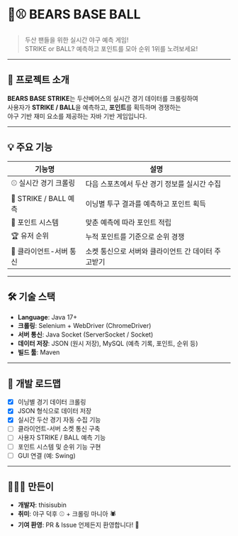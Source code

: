 # 🐻⚾ BEARS BASE BALL

> 두산 팬들을 위한 실시간 야구 예측 게임!  
> STRIKE or BALL? 예측하고 포인트를 모아 순위 1위를 노려보세요!

---

## 📌 프로젝트 소개

**BEARS BASE STRIKE**는 두산베어스의 실시간 경기 데이터를 크롤링하여  
사용자가 **STRIKE / BALL**을 예측하고, **포인트**를 획득하며 경쟁하는  
야구 기반 재미 요소를 제공하는 자바 기반 게임입니다.

---

## 💡 주요 기능

| 기능명 | 설명 |
|--------|------|
| ⚾ 실시간 경기 크롤링 | 다음 스포츠에서 두산 경기 정보를 실시간 수집 |
| 🔮 STRIKE / BALL 예측 | 이닝별 투구 결과를 예측하고 포인트 획득 |
| 🧾 포인트 시스템 | 맞춘 예측에 따라 포인트 적립 |
| 🏆 유저 순위 | 누적 포인트를 기준으로 순위 경쟁 |
| 🔌 클라이언트-서버 통신 | 소켓 통신으로 서버와 클라이언트 간 데이터 주고받기 |

---

## 🛠️ 기술 스택

- **Language**: Java 17+
- **크롤링**: Selenium + WebDriver (ChromeDriver)
- **서버 통신**: Java Socket (ServerSocket / Socket)
- **데이터 저장**: JSON (원시 저장), MySQL (예측 기록, 포인트, 순위 등)
- **빌드 툴**: Maven

---

## 🚀 개발 로드맵

- [x] 이닝별 경기 데이터 크롤링
- [x] JSON 형식으로 데이터 저장
- [x] 실시간 두산 경기 자동 수집 기능
- [ ] 클라이언트-서버 소켓 통신 구축
- [ ] 사용자 STRIKE / BALL 예측 기능
- [ ] 포인트 시스템 및 순위 기능 구현
- [ ] GUI 연결 (예: Swing)
---

## 🙋🏻‍♂️ 만든이

- **개발자**: thisisubin
- **취미**: 야구 덕후 ⚾ + 크롤링 마니아 🕷️
- **기여 환영**: PR & Issue 언제든지 환영합니다! 🙌

